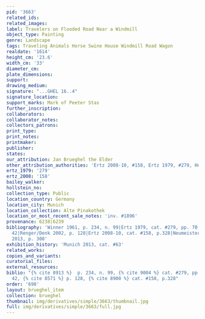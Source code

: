 ```yaml
---
pid: '3663'
related_ids: 
related_images: 
label: Travelers on Flooded Road Near a Windmill
object_type: Painting
genre: Landscape
tags: Traveling Animals Horse Swine House Windmill Road Wagon
realdate: '1614'
height_cm: '23.6'
width_cm: '33'
diameter_cm: 
plate_dimensions: 
support: 
drawing_medium: 
signature: "...GHEL 16..4"
signature_location: 
support_marks: Mark of Peeter Stas
further_inscription: 
collaborators: 
collaborator_notes: 
collectors_patrons: 
print_type: 
print_notes: 
printmaker: 
publisher: 
states: 
our_attribution: Jan Brueghel the Elder
other_attribution_authorities: 'Ertz 2008-10, #158, Ertz 1979, #279, Honig database'
ertz_1979: '279'
ertz_2008: '158'
bailey_walker: 
hollstein_no: 
collection_type: Public
location_country: Germany
location_city: Munich
location_collection: Alte Pinakothek
location_or_most_recent_sale_notes: 'inv. #1896'
provenance: 6238|6239
bibliography: 'Winner 1961, p. 234, n. 99|Ertz 1979, cat. #279, pp. 70, 604; fig.
  42|Renger/Denk 2002, p. 128|Ertz 2008-10, cat. #158, p.328|Neumeister in Munich
  2013, p. 308'
exhibition_history: 'Munich 2013, cat. #63'
related_works: 
copies_and_variants: 
curatorial_files: 
external_resources: 
biblio: "{% cite 8913 %}  p. 234, n. 99, {% cite 9004 %} cat. #279, pp. 70, 604; fig.
  42, {% cite 8571 %} p. 128, {% cite 8900 %} cat. #158, p.328"
order: '698'
layout: brueghel_item
collection: brueghel
thumbnail: img/derivatives/simple/3663/thumbnail.jpg
full: img/derivatives/simple/3663/full.jpg
---
```

